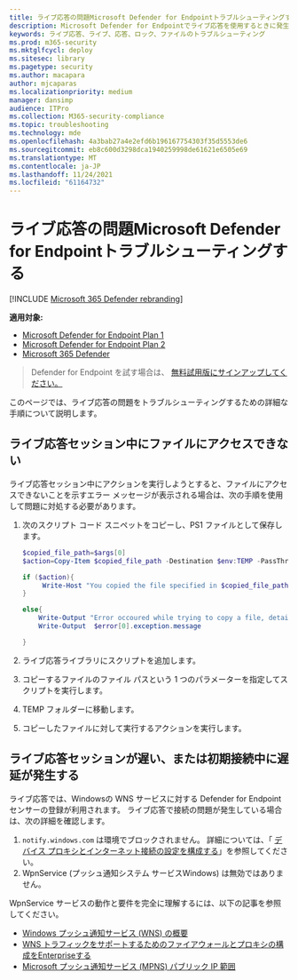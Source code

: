 ```yaml
---
title: ライブ応答の問題Microsoft Defender for Endpointトラブルシューティングする
description: Microsoft Defender for Endpointでライブ応答を使用するときに発生する可能性がある問題のトラブルシューティング
keywords: ライブ応答、ライブ、応答、ロック、ファイルのトラブルシューティング
ms.prod: m365-security
ms.mktglfcycl: deploy
ms.sitesec: library
ms.pagetype: security
ms.author: macapara
author: mjcaparas
ms.localizationpriority: medium
manager: dansimp
audience: ITPro
ms.collection: M365-security-compliance
ms.topic: troubleshooting
ms.technology: mde
ms.openlocfilehash: 4a3bab27a4e2efd6b196167754303f35d5553de6
ms.sourcegitcommit: eb8c600d3298dca1940259998de61621e6505e69
ms.translationtype: MT
ms.contentlocale: ja-JP
ms.lasthandoff: 11/24/2021
ms.locfileid: "61164732"
---
```

# <a name="troubleshoot-microsoft-defender-for-endpoint-live-response-issues"></a>ライブ応答の問題Microsoft Defender for Endpointトラブルシューティングする

[!INCLUDE [Microsoft 365 Defender rebranding](../../includes/microsoft-defender.md)]

**適用対象:**
- [Microsoft Defender for Endpoint Plan 1](https://go.microsoft.com/fwlink/?linkid=2154037)
- [Microsoft Defender for Endpoint Plan 2](https://go.microsoft.com/fwlink/?linkid=2154037)
- [Microsoft 365 Defender](https://go.microsoft.com/fwlink/?linkid=2118804)

> Defender for Endpoint を試す場合は、 [無料試用版にサインアップしてください。](https://signup.microsoft.com/create-account/signup?products=7f379fee-c4f9-4278-b0a1-e4c8c2fcdf7e&ru=https://aka.ms/MDEp2OpenTrial?ocid=docs-wdatp-pullalerts-abovefoldlink)

このページでは、ライブ応答の問題をトラブルシューティングするための詳細な手順について説明します。

## <a name="file-cannot-be-accessed-during-live-response-sessions"></a>ライブ応答セッション中にファイルにアクセスできない

ライブ応答セッション中にアクションを実行しようとすると、ファイルにアクセスできないことを示すエラー メッセージが表示される場合は、次の手順を使用して問題に対処する必要があります。

1. 次のスクリプト コード スニペットをコピーし、PS1 ファイルとして保存します。

    ```powershell
    $copied_file_path=$args[0]
    $action=Copy-Item $copied_file_path -Destination $env:TEMP -PassThru -ErrorAction silentlyContinue

    if ($action){
         Write-Host "You copied the file specified in $copied_file_path to $env:TEMP Succesfully"
    }

    else{
        Write-Output "Error occoured while trying to copy a file, details:"
        Write-Output  $error[0].exception.message

    }
    ```

2. ライブ応答ライブラリにスクリプトを追加します。
3. コピーするファイルのファイル パスという 1 つのパラメーターを指定してスクリプトを実行します。
4. TEMP フォルダーに移動します。
5. コピーしたファイルに対して実行するアクションを実行します。

## <a name="slow-live-response-sessions-or-delays-during-initial-connections"></a>ライブ応答セッションが遅い、または初期接続中に遅延が発生する

ライブ応答では、Windowsの WNS サービスに対する Defender for Endpoint センサーの登録が利用されます。 ライブ応答で接続の問題が発生している場合は、次の詳細を確認します。

1. `notify.windows.com` は環境でブロックされません。 詳細については、「 [デバイス プロキシとインターネット接続の設定を構成する](configure-proxy-internet.md#enable-access-to-microsoft-defender-for-endpoint-service-urls-in-the-proxy-server)」を参照してください。
2. WpnService (プッシュ通知システム サービスWindows) は無効ではありません。

WpnService サービスの動作と要件を完全に理解するには、以下の記事を参照してください。

- [Windows プッシュ通知サービス (WNS) の概要](/windows/uwp/design/shell/tiles-and-notifications/windows-push-notification-services--wns--overview)
- [WNS トラフィックをサポートするためのファイアウォールとプロキシの構成をEnterpriseする](/windows/uwp/design/shell/tiles-and-notifications/firewall-allowlist-config)
- [Microsoft プッシュ通知サービス (MPNS) パブリック IP 範囲](https://www.microsoft.com/download/details.aspx?id=44535)
